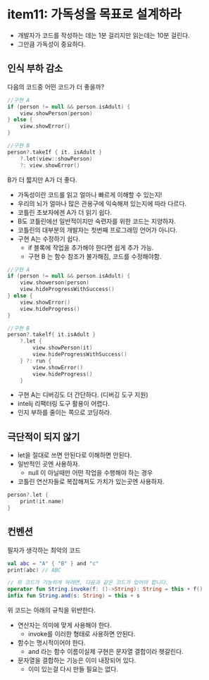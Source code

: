 # item11: 가독성을 목표로 설계하라
* 개발자가 코드를 작성하는 데는 1분 걸리지만 읽는데는 10분 걸린다.
* 그만큼 가독성이 중요하다.

## 인식 부하 감소

다음의 코드중 어떤 코드가 더 좋을까?

```kotlin
//구현 A
if (person != null && person.isAdult) {
	view.showPerson(person)
} else {
	view.showError()
}

//구현 B
person?.takeIf { it. isAdult } 
	?.let(view::showPerson)
	?: view.showError()
```

B가 더 짧지만 A가 더 좋다.

* 가독성이란 코드를 읽고 얼마나 빠르게 이해할 수 있는지!
* 우리의 뇌가 얼마나 많은 관용구에 익숙해져 있는지에 따라 다르다.
* 코틀린 초보자에겐 A가 더 읽기 쉽다.
* B도 코틀린에선 일반적이지만 숙련자를 위한 코드는 지양하자.
* 코틀린의 대부분의 개발자는 첫번째 프로그래밍 언어가 아니다.
* 구현 A는 수정하기 쉽다.
  * if 블록에 작업을 추가해야 한다면 쉽게 추가 가능.
  * 구현 B 는 함수 참조가 불가해짐, 코드를 수정해야함.

```kotlin
//구현 A
if (person != null && person.isAdult) {
	view.showerson(person)
	view.hideProgressWithSuccess()
} else {
	view.showError()
	view.hideProgress()
}

//구현 B
person?.takelf{ it.isAdult }
	?.let {
		view.showPerson(it)
		view.hideProgressWithSuccess()
	} ?: run {
		view.showError()
		view.hideProgress()
	}
```

* 구현 A는 디버깅도 더 간단하다. (디버깅 도구 지원)
* intelij 리팩터링 도구 활용이 어렵다.
* 인지 부하를 줄이는 쪽으로 코딩하라.

## 극단적이 되지 않기
* let을 절대로 쓰면 안된다로 이해하면 안된다.
* 일반적인 곳엔 사용하자.
  * null 이 아닐때만 어떤 작업을 수행해야 하는 경우
* 코틀린 연산자들로 복잡해져도 가치가 있는곳엔 사용하자.

```kotlin
person?.let {
	print(it.name)
}
```

## 컨벤션

필자가 생각하는 최악의 코드

```kotlin
val abc = "A" { "B" } and "c"
print(abc) // ABC

// 위 코드가 기능하게 하려면, 다음과 같은 코드가 있어야 합니다.
operator fun String.invoke(f: ()->String): String = this + f()
infix fun String.and(s: String) = this + s
```

위 코드는 아래의 규칙을 위반한다.

* 연산자는 의미에 맞게 사용해야 한다.
  * invoke를 이러한 형태로 사용하면 안된다.
* 함수는 명시적이어야 한다.
  * and 라는 함수 이름이실제 구현은 문자열 결합이라 헷갈린다.
* 문자열을 결합하는 기능은 이미 내장되어 있다.
  * 이미 있는걸 다시 만들 필요는 없다.






